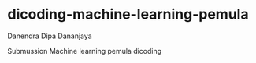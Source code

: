 # dicoding-machine-learning-pemula

 Danendra Dipa Dananjaya
 
 Submussion Machine learning pemula dicoding
